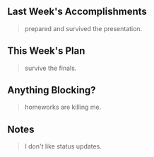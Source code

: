 ## Last Week's Accomplishments 
> prepared and survived the presentation.
## This Week's Plan 
> survive the finals.
## Anything Blocking? 
> homeworks are killing me.
## Notes 
> I don't like status updates.
